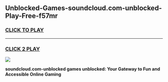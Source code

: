 
## Unblocked-Games-soundcloud.com-unblocked-Play-Free-f57mr
<h3>
<a href="https://premium76.site?title=soundcloud.com-unblocked&ref=21A">CLICK TO PLAY</a></h3>
<hr>

<h3>
<a href="https://premium76.site?title=soundcloud.com-unblocked&ref=21A">CLICK 2 PLAY</a>
  
</h3>

<a href="https://premium76.site?title=soundcloud.com-unblocked&ref=21A"><img src="https://clearcache.store/games.png"></a>


**soundcloud.com-unblocked games unblocked: Your Gateway to Fun and Accessible Online Gaming**
